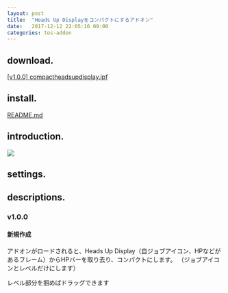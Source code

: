 ```yaml
---
layout: post
title:  "Heads Up Displayをコンパクトにするアドオン"
date:   2017-12-12 22:05:16 09:00
categories: tos-addon
---
```


## download.

[[v1.0.0] compactheadsupdisplay.ipf](https://github.com/weizlogy/tos/releases/download/compactheadsupdisplay/compactheadsupdisplay-v1.0.0.ipf)

## install.

[README.md](https://github.com/weizlogy/tos/blob/master/README.md)

## introduction.

[![](https://www.dropbox.com/s/e3lp485ka8eeniz/compactheadsupdisplay.png?dl=1)](https://www.dropbox.com/s/e3lp485ka8eeniz/compactheadsupdisplay.png?dl=0)

## settings.

## descriptions.

### v1.0.0

#### 新規作成

アドオンがロードされると、Heads Up Display（自ジョブアイコン、HPなどがあるフレーム）からHPバーを取り去り、コンパクトにします。
（ジョブアイコンとレベルだけにします）

レベル部分を掴めばドラッグできます
